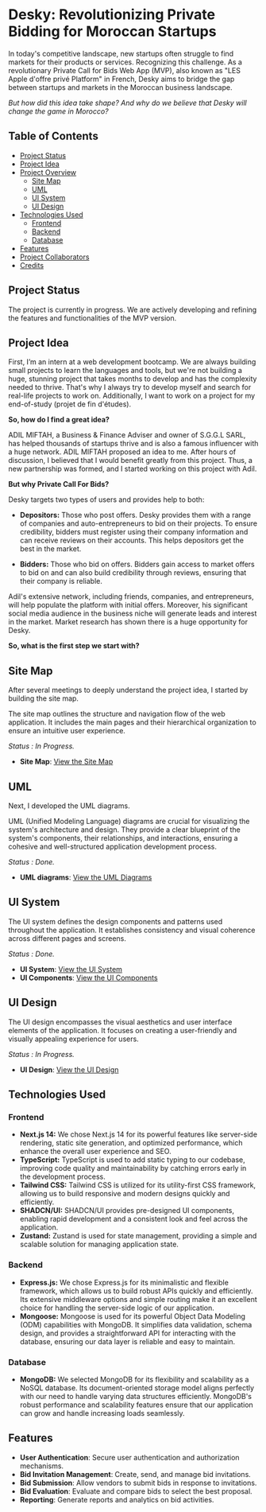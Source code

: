 
# Desky: Revolutionizing Private Bidding for Moroccan Startups

In today's competitive landscape, new startups often struggle to find markets for their products or services. Recognizing this challenge. As a revolutionary Private Call for Bids Web App (MVP), also known as "LES Apple d'offre privé Platform" in French, Desky aims to bridge the gap between startups and markets in the Moroccan business landscape.

*But how did this idea take shape? And why do we believe that Desky will change the game in Morocco?*


## Table of Contents
- [Project Status](#Project-Status)
- [Project Idea](#Project-Idea)
- [Project Overview](#project-overview)
  - [Site Map](#site-map)
  - [UML](#UML)
  - [UI System](#ui-system)
  - [UI Design](#ui-design)
- [Technologies Used](#technologies-used)
  - [Frontend](#frontend)
  - [Backend](#backend)
  - [Database](#database)
- [Features](#features)
- [Project Collaborators](#project-collaborators)
- [Credits](#credits)
## Project Status

The project is currently in progress. We are actively developing and refining the features and functionalities of the MVP version.
## Project Idea

First, I’m an intern at a web development bootcamp. We are always building small projects to learn the languages and tools, but we're not building a huge, stunning project that takes months to develop and has the complexity needed to thrive. That's why I always try to develop myself and search for real-life projects to work on. Additionally, I want to work on a project for my end-of-study (projet de fin d'études).

**So, how do I find a great idea?**

ADIL MIFTAH, a Business & Finance Adviser and owner of S.G.G.L SARL, has helped thousands of startups thrive and is also a famous influencer with a huge network. ADIL MIFTAH proposed an idea to me. After hours of discussion, I believed that I would benefit greatly from this project. Thus, a new partnership was formed, and I started working on this project with Adil.

**But why Private Call For Bids?**

Desky targets two types of users and provides help to both:

- **Depositors:** Those who post offers. Desky provides them with a range of companies and auto-entrepreneurs to bid on their projects. To ensure credibility, bidders must register using their company information and can receive reviews on their accounts. This helps depositors get the best in the market.

- **Bidders:** Those who bid on offers. Bidders gain access to market offers to bid on and can also build credibility through reviews, ensuring that their company is reliable.

Adil's extensive network, including friends, companies, and entrepreneurs, will help populate the platform with initial offers. Moreover, his significant social media audience in the business niche will generate leads and interest in the market. Market research has shown there is a huge opportunity for Desky.

**So, what is the first step we start with?**
## Site Map

After several meetings to deeply understand the project idea, I started by building the site map.

The site map outlines the structure and navigation flow of the web application. It includes the main pages and their hierarchical organization to ensure an intuitive user experience.

*Status : In Progress.*

- **Site Map**: [View the Site Map](https://www.figma.com/design/XFfxW4zdqu1ZmTJwAUC84S/Desky?node-id=0-1&t=kjMgHBqQUyhqSYRG-1)
## UML
Next, I developed the UML diagrams.

UML (Unified Modeling Language) diagrams are crucial for visualizing the system's architecture and design. They provide a clear blueprint of the system's components, their relationships, and interactions, ensuring a cohesive and well-structured application development process.

*Status : Done.*

- **UML diagrams**: [View the UML Diagrams]([https://www.figma.com/design/XFfxW4zdqu1ZmTJwAUC84S/Desky?node-id=320-1732&t=lEn0TOA2jkAXyeLG-1](https://lucid.app/lucidchart/64d2bf22-ce7f-4301-9327-9e75193a2ba4/edit?viewport_loc=-3729%2C-926%2C12591%2C7907%2C0_0&invitationId=inv_ea83448b-8e3a-41ed-bf4c-e9a3f66da366))

## UI System

The UI system defines the design components and patterns used throughout the application. It establishes consistency and visual coherence across different pages and screens.

*Status : Done.*

- **UI System**: [View the UI System](https://www.figma.com/design/XFfxW4zdqu1ZmTJwAUC84S/Desky?node-id=296-182&t=zkw8JdIB9juO66UF-1)
- **UI Components**: [View the UI Components](https://www.figma.com/design/XFfxW4zdqu1ZmTJwAUC84S/Desky?node-id=415-432&t=lEn0TOA2jkAXyeLG-1)
## UI Design
The UI design encompasses the visual aesthetics and user interface elements of the application. It focuses on creating a user-friendly and visually appealing experience for users.

*Status : In Progress.*

- **UI Design**: [View the UI Design](https://www.figma.com/design/XFfxW4zdqu1ZmTJwAUC84S/Desky?node-id=320-1732&t=lEn0TOA2jkAXyeLG-1)
## Technologies Used

### Frontend
- **Next.js 14:** We chose Next.js 14 for its powerful features like server-side rendering, static site generation, and optimized performance, which enhance the overall user experience and SEO.
- **TypeScript:** TypeScript is used to add static typing to our codebase, improving code quality and maintainability by catching errors early in the development process.
- **Tailwind CSS:** Tailwind CSS is utilized for its utility-first CSS framework, allowing us to build responsive and modern designs quickly and efficiently.
- **SHADCN/UI:** SHADCN/UI provides pre-designed UI components, enabling rapid development and a consistent look and feel across the application.
- **Zustand:** Zustand is used for state management, providing a simple and scalable solution for managing application state.

### Backend
- **Express.js:** We chose Express.js for its minimalistic and flexible framework, which allows us to build robust APIs quickly and efficiently. Its extensive middleware options and simple routing make it an excellent choice for handling the server-side logic of our application.
- **Mongoose:** Mongoose is used for its powerful Object Data Modeling (ODM) capabilities with MongoDB. It simplifies data validation, schema design, and provides a straightforward API for interacting with the database, ensuring our data layer is reliable and easy to maintain.

### Database
- **MongoDB:** We selected MongoDB for its flexibility and scalability as a NoSQL database. Its document-oriented storage model aligns perfectly with our need to handle varying data structures efficiently. MongoDB's robust performance and scalability features ensure that our application can grow and handle increasing loads seamlessly.
## Features

- **User Authentication**: Secure user authentication and authorization mechanisms.
- **Bid Invitation Management**: Create, send, and manage bid invitations.
- **Bid Submission**: Allow vendors to submit bids in response to invitations.
- **Bid Evaluation**: Evaluate and compare bids to select the best proposal.
- **Reporting**: Generate reports and analytics on bid activities.
